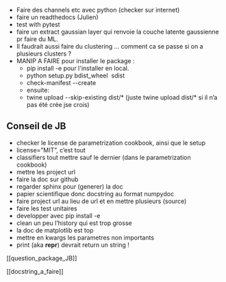 - Faire des channels etc avec python (checker sur internet) 
- faire un readthedocs (Julien) 
- test with pytest
- faire un extract gaussian layer qui renvoie la couche latente gaussienne pr faire du ML. 
- Il faudrait aussi faire du clustering ... comment ca se passe si on a plusieurs clusters ? 
- MANIP A FAIRE pour installer le package : 
	- pip install -e pour l'installer en local. 
	- python setup.py bdist_wheel  sdist
	- check-manifest --create
	- ensuite: 
	-  twine upload --skip-existing dist/* (juste twine upload dist/* si il n’a pas été crée jse crois)
## Conseil de JB 
- checker le license de parametrization cookbook, ainsi que le setup 
- license=”MIT”, c’est tout 
- classifiers tout mettre sauf le dernier (dans le parametrization cookbook) 
- mettre les project url 
- faire la doc sur github 
- regarder sphinx pour (generer) la doc
- papier scientifique donc docstring au format numpydoc 
- faire project url au lieu de url et en mettre plusieurs (source) 
- faire les test unitaires 
-  developper avec pip install -e 
- clean un peu l’history qui est trop grosse
- la doc de matplotlib est top 
- mettre en kwargs les parametres non importants 
- print (aka __repr__) devrait return un string !

[[question_package_JB]]

[[docstring_a_faire]]